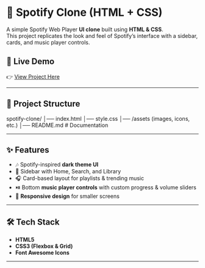 # 🎵 Spotify Clone (HTML + CSS)

A simple Spotify Web Player **UI clone** built using **HTML & CSS**.  
This project replicates the look and feel of Spotify’s interface with a sidebar, cards, and music player controls.  

## 🚀 Live Demo
👉 [View Project Here](https://ashish68403-byte.github.io/Spotify-Clone-UI/)

---

## 📂 Project Structure
spotify-clone/
│── index.html
│── style.css
│── /assets (images, icons, etc.)
│── README.md # Documentation

---

## ✨ Features
- 🎶 Spotify-inspired **dark theme UI**  
- 📂 Sidebar with Home, Search, and Library  
- 🎧 Card-based layout for playlists & trending music  
- ⏯️ Bottom **music player controls** with custom progress & volume sliders  
- 📱 **Responsive design** for smaller screens  

---

## 🛠️ Tech Stack
- **HTML5**  
- **CSS3 (Flexbox & Grid)**  
- **Font Awesome Icons**  

---

